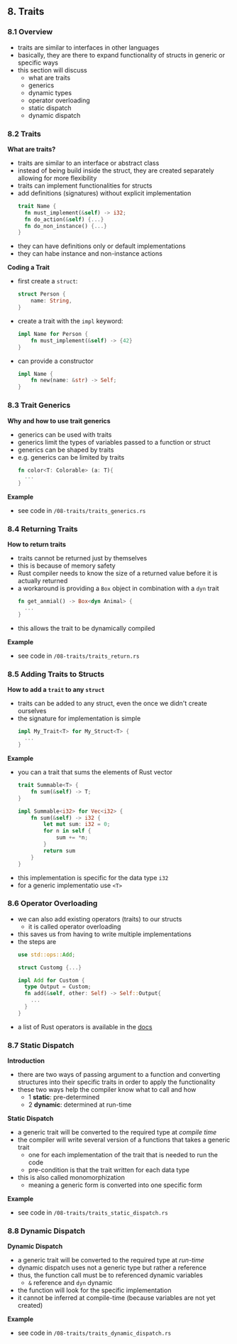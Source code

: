## 8. Traits

### 8.1 Overview
* traits are similar to interfaces in other languages
* basically, they are there to expand functionality of structs in generic or specific ways
* this section will discuss
  * what are traits
  * generics
  * dynamic types
  * operator overloading
  * static dispatch
  * dynamic dispatch

### 8.2 Traits

__What are traits?__
* traits are similar to an interface or abstract class
* instead of being build inside the struct, they are created separately allowing for more flexibility
* traits can implement functionalities for structs
* add definitions (signatures) without explicit implementation
  ```Rust
  trait Name {
    fn must_implement(&self) -> i32;
    fn do_action(&self) {...}
    fn do_non_instance() {...}
  }
  ```
* they can have definitions only or default implementations
* they can habe instance and non-instance actions 

__Coding a Trait__

* first create a `struct`:
  ```Rust
  struct Person {
      name: String,
  }
  ```
* create a trait with the `impl` keyword:
  ```Rust
  impl Name for Person {
      fn must_implement(&self) -> {42}
  }
  ```
* can provide a constructor
  ```Rust
  impl Name {
      fn new(name: &str) -> Self;
  }
  ```

### 8.3 Trait Generics
__Why and how to use trait generics__
* generics can be used with traits
* generics limit the types of variables passed to a function or struct
* generics can be shaped by traits
* e.g. generics can be limited by traits
  ```Rust
  fn color<T: Colorable> (a: T){
    ...
  }
  ```
__Example__
* see code in `/08-traits/traits_generics.rs`

### 8.4 Returning Traits
__How to return traits__ 
* traits cannot be returned just by themselves
* this is because of memory safety
* Rust compiler needs to know the size of a returned value before it is actually returned
* a workaround is providing a `Box` object in combination with a `dyn` trait
  ```Rust
  fn get_anmial() -> Box<dyn Animal> {
    ...
  }
  ```
* this allows the trait to be dynamically compiled

__Example__
* see code in `/08-traits/traits_return.rs`

### 8.5 Adding Traits to Structs

__How to add a `trait` to any `struct`__
* traits can be added to any struct, even the once we didn't create ourselves
* the signature for implementation is simple
  ```Rust
  impl My_Trait<T> for My_Struct<T> {
    ...
  }
  ```

__Example__
* you can a trait that sums the elements of Rust vector
  ```Rust
  trait Summable<T> {
      fn sum(&self) -> T;
  }

  impl Summable<i32> for Vec<i32> {
      fn sum(&self) -> i32 {
          let mut sum: i32 = 0;
          for n in self {
              sum += *n;
          }
          return sum
      }
  }
  ```
* this implementation is specific for the data type `i32`
* for a generic implementatio use `<T>`

### 8.6 Operator Overloading

* we can also add existing operators (traits) to our structs
  * it is called operator overloading
* this saves us from having to write multiple implementations
* the steps are
  ```Rust
  use std::ops::Add;

  struct Customg {...}

  impl Add for Custom {
    type Output = Custom;
    fn add(&self, other: Self) -> Self::Output{
      ...
    }
  }
  ```  
* a list of Rust operators is available in the [docs](https://doc.rust-lang.org/stable/core/ops/)

### 8.7 Static Dispatch

__Introduction__
* there are two ways of passing argument to a function and converting structures into their specific traits in order to apply the functionality
* these two ways help the compiler know what to call and how
  * 1 __static__: pre-determined
  * 2 __dynamic__: determined at run-time

__Static Dispatch__
* a generic trait will be converted to the required type at _compile time_
* the compiler will write several version of a functions that takes a generic trait
  * one for each implementation of the trait that is needed to run the code
  * pre-condition is that the trait written for each data type
* this is also called monomorphization
  * meaning a generic form is converted into one specific form

__Example__
* see code in `/08-traits/traits_static_dispatch.rs`

### 8.8 Dynamic Dispatch
__Dynamic Dispatch__
* a generic trait will be converted to the required type at _run-time_
* dynamic dispatch uses not a generic type but rather a reference
* thus, the function call must be to referenced dynamic variables
  * `&` reference and `dyn` dynamic
* the function will look for the specific implementation
* it cannot be inferred at compile-time (because variables are not yet created)

__Example__
* see code in `/08-traits/traits_dynamic_dispatch.rs`
